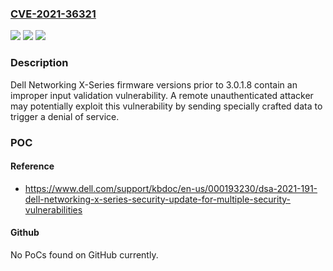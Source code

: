 ### [CVE-2021-36321](https://cve.mitre.org/cgi-bin/cvename.cgi?name=CVE-2021-36321)
![](https://img.shields.io/static/v1?label=Product&message=Networking%20X-Series&color=blue)
![](https://img.shields.io/static/v1?label=Version&message=%3C%203.0.1.9%20&color=brighgreen)
![](https://img.shields.io/static/v1?label=Vulnerability&message=CWE-20%3A%20Improper%20Input%20Validation&color=brighgreen)

### Description

Dell Networking X-Series firmware versions prior to 3.0.1.8 contain an improper input validation vulnerability. A remote unauthenticated attacker may potentially exploit this vulnerability by sending specially crafted data to trigger a denial of service.

### POC

#### Reference
- https://www.dell.com/support/kbdoc/en-us/000193230/dsa-2021-191-dell-networking-x-series-security-update-for-multiple-security-vulnerabilities

#### Github
No PoCs found on GitHub currently.

